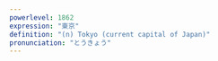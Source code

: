 ```yaml
---
powerlevel: 1862
expression: "東京"
definition: "(n) Tokyo (current capital of Japan)"
pronunciation: "とうきょう"
---
```


